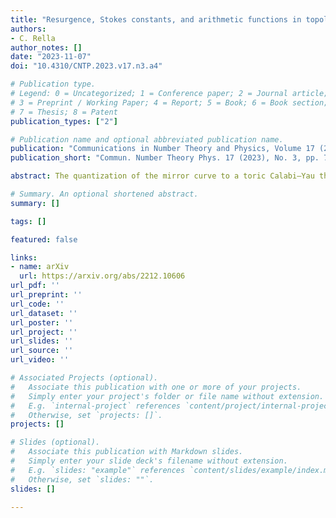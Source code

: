 ```yaml
---
title: "Resurgence, Stokes constants, and arithmetic functions in topological string theory"
authors:
- C. Rella
author_notes: []
date: "2023-11-07"
doi: "10.4310/CNTP.2023.v17.n3.a4"

# Publication type.
# Legend: 0 = Uncategorized; 1 = Conference paper; 2 = Journal article;
# 3 = Preprint / Working Paper; 4 = Report; 5 = Book; 6 = Book section;
# 7 = Thesis; 8 = Patent
publication_types: ["2"]

# Publication name and optional abbreviated publication name.
publication: "Communications in Number Theory and Physics, Volume 17 (2023), Number 3, pages 709-820"
publication_short: "Commun. Number Theory Phys. 17 (2023), No. 3, pp. 709-820"

abstract: The quantization of the mirror curve to a toric Calabi–Yau three-fold gives rise to quantum-mechanical operators, whose fermionic spectral traces produce factorially divergent power series in the Planck constant. These asymptotic expansions can be promoted to resurgent trans-series. They show infinite towers of periodic singularities in their Borel plane and infinitely many rational Stokes constants, which are encoded in generating functions expressed in closed form in terms of q-series. We provide an exact solution to the resurgent structure of the first fermionic spectral trace of the local $\mathbb{P}^2$ geometry in the semiclassical limit of the spectral theory, corresponding to the strongly-coupled regime of topological string theory on the same background in the conjectural TS/ST correspondence. Our approach straightforwardly applies to the dual weakly-coupled limit of the topological string. We present and prove closed formulae for the Stokes constants as explicit arithmetic functions and for the perturbative coefficients as special values of known $L$-functions, while the duality between the two scaling regimes of strong and weak string coupling constant appears in number-theoretic form. A preliminary numerical investigation of the local $\mathbb{F}_0$ geometry unveils a more complicated resurgent structure with logarithmic sub-leading asymptotics. Finally, we obtain a new analytic prediction on the asymptotic behavior of the fermionic spectral traces in an appropriate WKB double-scaling regime, which is captured by the refined topological string in the Nekrasov–Shatashvili limit.

# Summary. An optional shortened abstract.
summary: []

tags: []

featured: false

links:
- name: arXiv
  url: https://arxiv.org/abs/2212.10606
url_pdf: '' 
url_preprint: '' 
url_code: ''
url_dataset: ''
url_poster: ''
url_project: ''
url_slides: ''
url_source: ''
url_video: ''

# Associated Projects (optional).
#   Associate this publication with one or more of your projects.
#   Simply enter your project's folder or file name without extension.
#   E.g. `internal-project` references `content/project/internal-project/index.md`.
#   Otherwise, set `projects: []`.
projects: []

# Slides (optional).
#   Associate this publication with Markdown slides.
#   Simply enter your slide deck's filename without extension.
#   E.g. `slides: "example"` references `content/slides/example/index.md`.
#   Otherwise, set `slides: ""`.
slides: []

---
```

